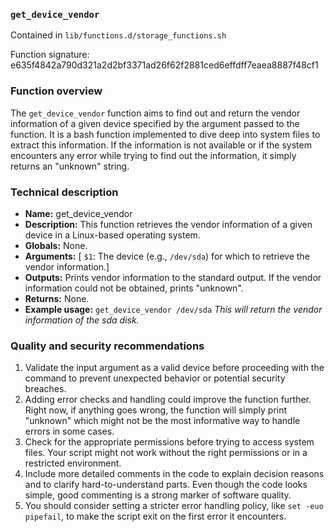 ### `get_device_vendor`

Contained in `lib/functions.d/storage_functions.sh`

Function signature: e635f4842a790d321a2d2bf3371ad26f62f2881ced6effdff7eaea8887f48cf1

### Function overview

The `get_device_vendor` function aims to find out and return the vendor information of a given device specified by the argument passed to the function. It is a bash function implemented to dive deep into system files to extract this information. If the information is not available or if the system encounters any error while trying to find out the information, it simply returns an "unknown" string.

### Technical description

- **Name:** get_device_vendor
- **Description:** This function retrieves the vendor information of a given device in a Linux-based operating system.
- **Globals:** None.
- **Arguments:** [ `$1`: The device (e.g., `/dev/sda`) for which to retrieve the vendor information.]
- **Outputs:** Prints vendor information to the standard output. If the vendor information could not be obtained, prints "unknown".
- **Returns:** None.
- **Example usage:** `get_device_vendor /dev/sda` _This will return the vendor information of the sda disk._

### Quality and security recommendations

1. Validate the input argument as a valid device before proceeding with the command to prevent unexpected behavior or potential security breaches.
2. Adding error checks and handling could improve the function further. Right now, if anything goes wrong, the function will simply print "unknown" which might not be the most informative way to handle errors in some cases.
3. Check for the appropriate permissions before trying to access system files. Your script might not work without the right permissions or in a restricted environment.
4. Include more detailed comments in the code to explain decision reasons and to clarify hard-to-understand parts. Even though the code looks simple, good commenting is a strong marker of software quality.
5. You should consider setting a stricter error handling policy, like `set -euo pipefail`, to make the script exit on the first error it encounters.

